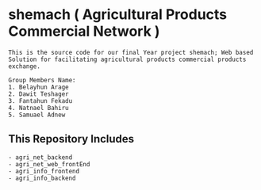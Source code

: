 # shemach ( Agricultural Products Commercial Network )
	This is the source code for our final Year project shemach; Web based 
	Solution for facilitating agricultural products commercial products exchange.

	Group Members Name:
	1. Belayhun Arage
	2. Dawit Teshager
	3. Fantahun Fekadu
	4. Natnael Bahiru
	5. Samuael Adnew
## This Repository Includes 
	- agri_net_backend 
	- agri_net_web_frontEnd
	- agri_info_frontend
	- agri_info_backend
